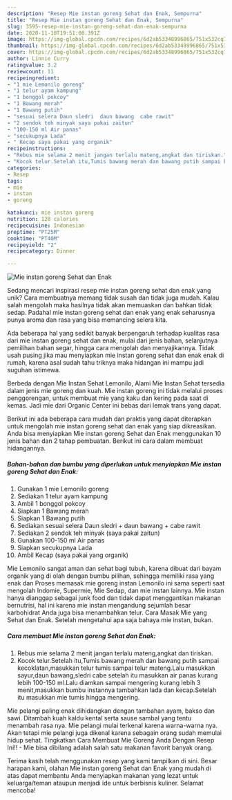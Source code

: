 ```yaml
---
description: "Resep Mie instan goreng Sehat dan Enak, Sempurna"
title: "Resep Mie instan goreng Sehat dan Enak, Sempurna"
slug: 3595-resep-mie-instan-goreng-sehat-dan-enak-sempurna
date: 2020-11-10T19:51:08.391Z
image: https://img-global.cpcdn.com/recipes/6d2ab53348996865/751x532cq70/mie-instan-goreng-sehat-dan-enak-foto-resep-utama.jpg
thumbnail: https://img-global.cpcdn.com/recipes/6d2ab53348996865/751x532cq70/mie-instan-goreng-sehat-dan-enak-foto-resep-utama.jpg
cover: https://img-global.cpcdn.com/recipes/6d2ab53348996865/751x532cq70/mie-instan-goreng-sehat-dan-enak-foto-resep-utama.jpg
author: Linnie Curry
ratingvalue: 3.2
reviewcount: 11
recipeingredient:
- "1 mie Lemonilo goreng"
- "1 telur ayam kampung"
- "1 bonggol pokcoy"
- "1 Bawang merah"
- "1 Bawang putih"
- "sesuai selera Daun sledri  daun bawang  cabe rawit"
- "2 sendok teh minyak saya pakai zaitun"
- "100-150 ml Air panas"
- "secukupnya Lada"
- " Kecap saya pakai yang organik"
recipeinstructions:
- "Rebus mie selama 2 menit jangan terlalu mateng,angkat dan tiriskan."
- "Kocok telur.Setelah itu,Tumis bawang merah dan bawang putih sampai kecoklatan,masukkan telur tumis sampai telur mateng.Lalu masukkan sayur,daun bawang,sledri cabe setelah itu masukkan air panas kurang lebih 100-150 ml.Lalu diamkan sampai mengering kurang lebih 3 menit,masukkan bumbu instannya tambahkan lada dan kecap.Setelah itu masukkan mie tumis hingga mengering."
categories:
- Resep
tags:
- mie
- instan
- goreng

katakunci: mie instan goreng 
nutrition: 128 calories
recipecuisine: Indonesian
preptime: "PT25M"
cooktime: "PT40M"
recipeyield: "2"
recipecategory: Dinner

---
```



![Mie instan goreng Sehat dan Enak](https://img-global.cpcdn.com/recipes/6d2ab53348996865/751x532cq70/mie-instan-goreng-sehat-dan-enak-foto-resep-utama.jpg)

Sedang mencari inspirasi resep mie instan goreng sehat dan enak yang unik? Cara membuatnya memang tidak susah dan tidak juga mudah. Kalau salah mengolah maka hasilnya tidak akan memuaskan dan bahkan tidak sedap. Padahal mie instan goreng sehat dan enak yang enak seharusnya punya aroma dan rasa yang bisa memancing selera kita.

Ada beberapa hal yang sedikit banyak berpengaruh terhadap kualitas rasa dari mie instan goreng sehat dan enak, mulai dari jenis bahan, selanjutnya pemilihan bahan segar, hingga cara mengolah dan menyajikannya. Tidak usah pusing jika mau menyiapkan mie instan goreng sehat dan enak enak di rumah, karena asal sudah tahu triknya maka hidangan ini mampu jadi suguhan istimewa.

Berbeda dengan Mie Instan Sehat Lemonilo, Alami Mie Instan Sehat tersedia dalam jenis mie goreng dan kuah. Mie instan goreng ini tidak melalui proses penggorengan, untuk membuat mie yang kaku dan kering pada saat di kemas. Jadi mie dari Organic Center ini bebas dari lemak trans yang dapat.


Berikut ini ada beberapa cara mudah dan praktis yang dapat diterapkan untuk mengolah mie instan goreng sehat dan enak yang siap dikreasikan. Anda bisa menyiapkan Mie instan goreng Sehat dan Enak menggunakan 10 jenis bahan dan 2 tahap pembuatan. Berikut ini cara dalam membuat hidangannya.

<!--inarticleads1-->

##### Bahan-bahan dan bumbu yang diperlukan untuk menyiapkan Mie instan goreng Sehat dan Enak:

1. Gunakan 1 mie Lemonilo goreng
1. Sediakan 1 telur ayam kampung
1. Ambil 1 bonggol pokcoy
1. Siapkan 1 Bawang merah
1. Siapkan 1 Bawang putih
1. Sediakan sesuai selera Daun sledri + daun bawang + cabe rawit
1. Sediakan 2 sendok teh minyak (saya pakai zaitun)
1. Gunakan 100-150 ml Air panas
1. Siapkan secukupnya Lada
1. Ambil  Kecap (saya pakai yang organik)


Mie Lemonilo sangat aman dan sehat bagi tubuh, karena dibuat dari bayam organik yang di olah dengan bumbu pilihan, sehingga memiliki rasa yang enak dan Proses memasak mie goreng instan Lemonilo ini sama seperti saat mengolah Indomie, Supermie, Mie Sedap, dan mie instan lainnya. Mie instan hanya dianggap sebagai junk food dan tidak dapat menggantikan makanan bernutrisi, hal ini karena mie instan mengandung sejumlah besar karbohidrat Anda juga bisa menambahkan telur. Cara Masak Mie yang Sehat dan Enak. Setelah mengetahui apa saja bahaya mie instan, bukan. 

<!--inarticleads2-->

##### Cara membuat Mie instan goreng Sehat dan Enak:

1. Rebus mie selama 2 menit jangan terlalu mateng,angkat dan tiriskan.
1. Kocok telur.Setelah itu,Tumis bawang merah dan bawang putih sampai kecoklatan,masukkan telur tumis sampai telur mateng.Lalu masukkan sayur,daun bawang,sledri cabe setelah itu masukkan air panas kurang lebih 100-150 ml.Lalu diamkan sampai mengering kurang lebih 3 menit,masukkan bumbu instannya tambahkan lada dan kecap.Setelah itu masukkan mie tumis hingga mengering.


Mie pelangi paling enak dihidangkan dengan tambahan ayam, bakso dan sawi. Ditambah kuah kaldu kental serta sause sambal yang tentu menambah rasa nya. Mie pelangi mulai terkenal karena warna-warna nya. Akan tetapi mie pelangi juga dikenal karena sebagain orang sudah memulai hidup sehat. Tingkatkan Cara Membuat Mie Goreng Anda Dengan Resep Ini!! - Mie bisa dibilang adalah salah satu makanan favorit banyak orang. 

Terima kasih telah menggunakan resep yang kami tampilkan di sini. Besar harapan kami, olahan Mie instan goreng Sehat dan Enak yang mudah di atas dapat membantu Anda menyiapkan makanan yang lezat untuk keluarga/teman ataupun menjadi ide untuk berbisnis kuliner. Selamat mencoba!
